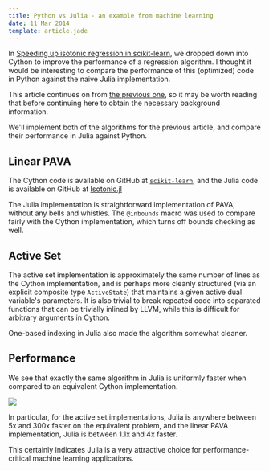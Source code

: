 ```yaml
---
title: Python vs Julia - an example from machine learning
date: 11 Mar 2014
template: article.jade
---
```


In [Speeding up isotonic regression in scikit-learn][previousarticle],
we dropped down into Cython to improve the performance of a regression
algorithm. I thought it would be interesting to compare the
performance of this (optimized) code in Python against the naive Julia
implementation.

This article continues on from [the previous one][previousarticle], so
it may be worth reading that before continuing here to obtain the necessary
background information.

We'll implement both of the algorithms for the previous article, and
compare their performance in Julia against Python.

## Linear PAVA ##

The Cython code is available on GitHub at [`scikit-learn`][sklearn],
and the Julia code is available on GitHub at [Isotonic.jl][isotonicjl]

The Julia implementation is straightforward implementation of PAVA,
without any bells and whistles. The `@inbounds` macro was used to
compare fairly with the Cython implementation, which turns off bounds
checking as well.  

<script src="https://gist.github.com/ajtulloch/9484357.js"></script>
<script src="https://gist.github.com/ajtulloch/9485644.js"></script>

## Active Set ##

The active set implementation is approximately the same number of
lines as the Cython implementation, and is perhaps more cleanly
structured (via an explicit composite type `ActiveState`) that
maintains a given active dual variable's parameters. It is also
trivial to break repeated code into separated functions that
can be trivially inlined by LLVM, while this is difficult for
arbitrary arguments in Cython.

One-based indexing in Julia also made the algorithm somewhat cleaner.

<script src="https://gist.github.com/ajtulloch/9484368.js"></script>
<script src="https://gist.github.com/ajtulloch/9485601.js"></script>

## Performance ##

We see that exactly the same algorithm in Julia is uniformly faster
when compared to an equivalent Cython implementation.

![](https://f.cloud.github.com/assets/1121581/2385599/d0ad76c6-a91f-11e3-84a1-3b2965ba5ea0.png)

In particular, for the active set implementations, Julia is anywhere
between 5x and 300x faster on the equivalent problem, and the linear
PAVA implementation, Julia is between 1.1x and 4x faster.

This certainly indicates Julia is a very attractive choice for
performance-critical machine learning applications.

[previousarticle]: http://tullo.ch/articles/speeding-up-isotonic-regression/
[isotonicjl]: https://github.com/ajtulloch/Isotonic.jl
[sklearn]: https://github.com/scikit-learn/scikit-learn/blob/master/sklearn/_isotonic.pyx
